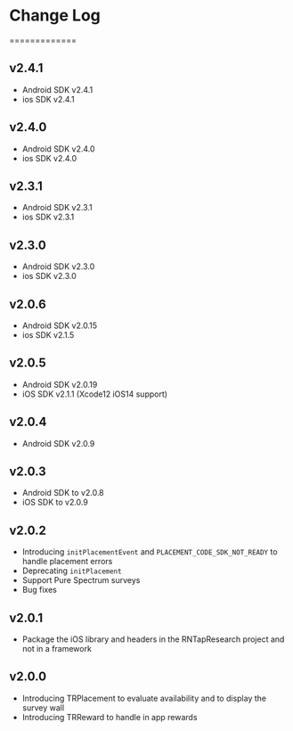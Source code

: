 # Change Log
=============
## v2.4.1
* Android SDK v2.4.1
* ios SDK v2.4.1

## v2.4.0
* Android SDK v2.4.0
* ios SDK v2.4.0

## v2.3.1
* Android SDK v2.3.1
* ios SDK v2.3.1

## v2.3.0
* Android SDK v2.3.0
* ios SDK v2.3.0

## v2.0.6
* Android SDK v2.0.15
* ios SDK v2.1.5

## v2.0.5
* Android SDK v2.0.19
* iOS SDK v2.1.1 (Xcode12 iOS14 support)

## v2.0.4
* Android SDK v2.0.9

## v2.0.3
* Android SDK to v2.0.8
* iOS SDK to v2.0.9

## v2.0.2
* Introducing `initPlacementEvent` and `PLACEMENT_CODE_SDK_NOT_READY` to handle placement errors
* Deprecating `initPlacement`
* Support Pure Spectrum surveys
* Bug fixes

## v2.0.1
* Package the iOS library and headers in the RNTapResearch project and not in a framework  

## v2.0.0
* Introducing TRPlacement to evaluate availability and to display the survey wall
* Introducing TRReward to handle in app rewards
